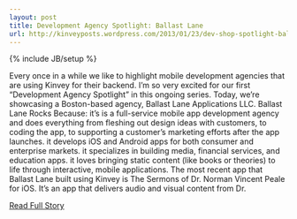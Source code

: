 ---layout: posttitle: Development Agency Spotlight: Ballast Laneurl: http://kinveyposts.wordpress.com/2013/01/23/dev-shop-spotlight-ballast-lane/---{% include JB/setup %}<p>  Every once in a while we like to highlight mobile development agencies that are using Kinvey for their backend.  I’m so very excited for our first “Development Agency Spotlight” in this ongoing series.  Today, we’re showcasing a Boston-based agency, Ballast Lane Applications LLC.  Ballast Lane Rocks Because:
 it’s is a full-service mobile app development agency and does everything from fleshing out design ideas with customers, to coding the app, to supporting a customer’s marketing efforts after the app launches.  it develops iOS and Android apps for both consumer and enterprise markets.  it specializes in building media, financial services, and education apps.  it loves bringing static content (like books or theories) to life through interactive, mobile applications.  The most recent app that Ballast Lane built using Kinvey is The Sermons of Dr.  Norman Vincent Peale for iOS.  It’s an app that delivers audio and visual content from Dr.<br /><p><a href="http://kinveyposts.wordpress.com/2013/01/23/dev-shop-spotlight-ballast-lane/">Read Full Story</a></p>